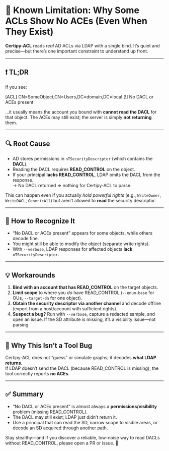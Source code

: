 # 🧠 Known Limitation: Why Some ACLs Show **No ACEs** (Even When They Exist)

**Certipy-ACL** reads *real* AD ACLs via LDAP with a single bind. It’s quiet and precise—but there’s one important constraint to understand up front.

---

## ❗ TL;DR

If you see:

[ACL] CN=SomeObject,CN=Users,DC=domain,DC=local
[!] No DACL or ACEs present


…it usually means the account you bound with **cannot read the DACL** for that object. The ACEs may still exist; the server is simply **not returning** them.

---

## 🔍 Root Cause

- AD stores permissions in `nTSecurityDescriptor` (which contains the **DACL**).
- Reading the DACL requires **READ_CONTROL** on the object.
- If your principal **lacks READ_CONTROL**, LDAP omits the DACL from the response.  
  → No DACL returned ⇒ nothing for Certipy-ACL to parse.

This can happen even if you actually *hold powerful rights* (e.g., `WriteOwner`, `WriteDACL`, `GenericAll`) but aren’t allowed to **read** the security descriptor.

---

## 🧪 How to Recognize It

- “No DACL or ACEs present” appears for some objects, while others decode fine.  
- You might still be able to modify the object (separate write rights).  
- With `--verbose`, LDAP responses for affected objects **lack** `nTSecurityDescriptor`.

---

## 💡 Workarounds

1. **Bind with an account that has READ_CONTROL** on the target objects.  
2. **Limit scope** to where you *do* have READ_CONTROL (`--enum-base` for OUs, `--target-dn` for one object).  
3. **Obtain the security descriptor via another channel** and decode offline (export from a host/account with sufficient rights).  
4. **Suspect a bug?** Run with `--verbose`, capture a redacted sample, and open an issue. If the SD attribute is missing, it’s a visibility issue—not parsing.

---

## 🧩 Why This Isn’t a Tool Bug

Certipy-ACL does not “guess” or simulate graphs; it decodes **what LDAP returns**.  
If LDAP doesn’t send the DACL (because READ_CONTROL is missing), the tool correctly reports **no ACEs**.

---

## ✅ Summary

- “No DACL or ACEs present” is almost always a **permissions/visibility** problem (missing READ_CONTROL).  
- The DACL may still exist; LDAP just didn’t return it.  
- Use a principal that can read the SD, narrow scope to visible areas, or decode an SD acquired through another path.

Stay stealthy—and if you discover a reliable, low-noise way to read DACLs without READ_CONTROL, please open a PR or issue. 🔎
